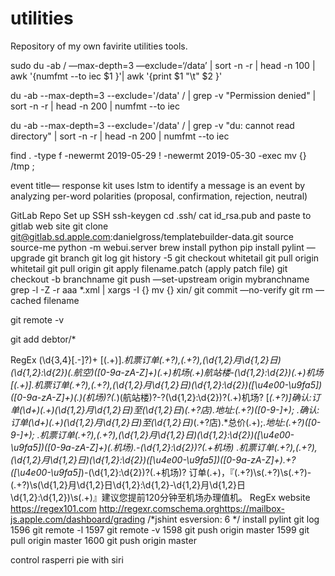 # utilities

Repository of my own favirite utilities tools. 



sudo du -ab / —max-depth=3 —exclude=‘/data’ | sort -n -r | head -n 100 | awk '{numfmt --to iec $1 }'| awk '{print $1 "\t" $2 }'

du -ab --max-depth=3 --exclude='/data' / | grep -v "Permission denied" | sort -n -r | head -n 200 |    numfmt --to iec

du -ab --max-depth=3 --exclude='/data' / | grep -v "du: cannot read directory" | sort -n -r | head -n 200 |    numfmt --to iec


find     .    -type f -newermt 2019-05-29 ! -newermt 2019-05-30 -exec mv {} /tmp \;

event title— response kit uses lstm to identify a message is an event by analyzing per-word polarities (proposal, confirmation, rejection, neutral)

GitLab Repo
Set up SSH
ssh-keygen
cd .ssh/
cat id_rsa.pub and paste to gitlab web site
git clone git@gitlab.sd.apple.com:danielgross/templatebuilder-data.git
source source-me
python -m webui.server
brew install python
pip install pylint —upgrade
git branch
git log
git history -5
git checkout whitetail
git pull origin whitetail
git pull origin
git apply filename.patch (apply patch file)
git checkout -b branchname
git push —set-upstream origin mybranchname
grep -l -Z -r aaa *.xml | xargs -I {} mv {} xin/
git commit —no-verify
git rm —cached filename

git remote -v

git add debtor/*

RegEx
(\d{3,4}[.-]?)+
\[(.+)\].*机票订单(.+?),(.+?),(\d{1,2}月\d{1,2}日)(\d{1,2}:\d{2})(.*航空)([0-9a-zA-Z]+)(.+)机场(.+)航站楼-(\d{1,2}:\d{2})(.+)机场
\[(.+)\].*机票订单(.+?),(.+?),(\d{1,2}月\d{1,2}日)(\d{1,2}:\d{2})([\u4e00-\u9fa5]*)([0-9a-zA-Z]+)(.*)(机场)?(.*)(航站楼)?-?(\d{1,2}:\d{2})?(.+)机场?
\[*(.+?)\]*确认:订单(\d+)(.+)(\d{1,2}月\d{1,2}日)至*(\d{1,2}日*)*(.+?店).*地址:(.+?)([0-9\-]+);
.*确认:订单(\d+)(.+)(\d{1,2}月\d{1,2}日)至*(\d{1,2}日*)*(.+?店).*总价(.+);.*地址:(.+?)([0-9\-]+);
.*机票订单(.+?),(.+?),(\d{1,2}月\d{1,2}日)(\d{1,2}:\d{2})([\u4e00-\u9fa5]*)([0-9a-zA-Z]+)(.*机场).*-(\d{1,2}:\d{2})?(.+机场)
.*机票订单(.+?),(.+?),(\d{1,2}月\d{1,2}日)(\d{1,2}:\d{2})([\u4e00-\u9fa5]*)([0-9a-zA-Z]+).+?([\u4e00-\u9fa5]*)-(\d{1,2}:\d{2})?(.+机场)?
订单(.+)，『(.+?)\s(.+?)\s(.+?)-(.+?)\s(\d{1,2}月\d{1,2}日\d{1,2}:\d{1,2}-\d{1,2}月\d{1,2}日\d{1,2}:\d{1,2})\s(.+)』建议您提前120分钟至机场办理值机。
RegEx website
https://regex101.com
http://regexr.comschema.orghttps://mailbox-js.apple.com/dashboard/grading
/*jshint esversion: 6 */
install pylint
git log
1596 git remote -l
1597 git remote -v
1598 git push origin master
1599 git pull origin master
1600 git push origin master

control rasperri pie with siri
